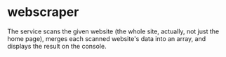 # webscraper

The service scans the given website (the whole site, actually, not just the home page), merges each scanned website's data into an array, and displays the result on the console.
